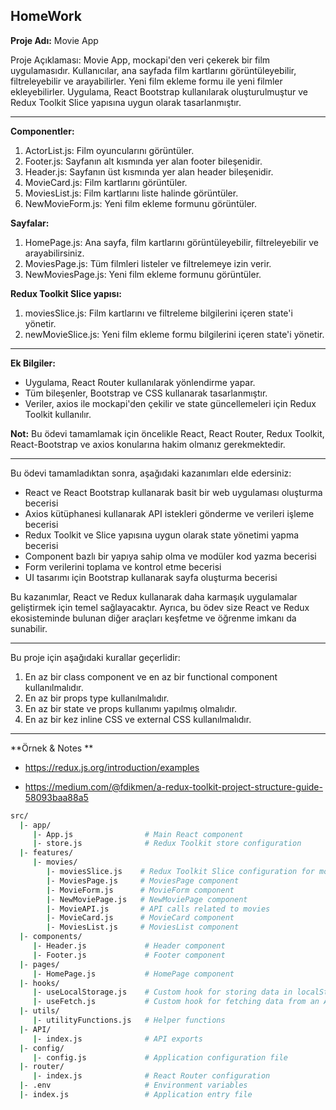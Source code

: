
## HomeWork

**Proje Adı:** Movie App

Proje Açıklaması: Movie App, mockapi'den veri çekerek bir film uygulamasıdır. Kullanıcılar, ana sayfada film kartlarını görüntüleyebilir, filtreleyebilir ve arayabilirler. Yeni film ekleme formu ile yeni filmler ekleyebilirler. Uygulama, React Bootstrap kullanılarak oluşturulmuştur ve Redux Toolkit Slice yapısına uygun olarak tasarlanmıştır.
***
**Componentler:**

1.  ActorList.js: Film oyuncularını görüntüler.
2.  Footer.js: Sayfanın alt kısmında yer alan footer bileşenidir.
3.  Header.js: Sayfanın üst kısmında yer alan header bileşenidir.
4.  MovieCard.js: Film kartlarını görüntüler.
5.  MoviesList.js: Film kartlarını liste halinde görüntüler.
6.  NewMovieForm.js: Yeni film ekleme formunu görüntüler.

**Sayfalar:**

1.  HomePage.js: Ana sayfa, film kartlarını görüntüleyebilir, filtreleyebilir ve arayabilirsiniz.
2.  MoviesPage.js: Tüm filmleri listeler ve filtrelemeye izin verir.
3.  NewMoviesPage.js: Yeni film ekleme formunu görüntüler.

**Redux Toolkit Slice yapısı:**

1.  moviesSlice.js: Film kartlarını ve filtreleme bilgilerini içeren state'i yönetir.
2.  newMovieSlice.js: Yeni film ekleme formu bilgilerini içeren state'i yönetir.
***
**Ek Bilgiler:**

-   Uygulama, React Router kullanılarak yönlendirme yapar.
-   Tüm bileşenler, Bootstrap ve CSS kullanarak tasarlanmıştır.
-   Veriler, axios ile mockapi'den çekilir ve state güncellemeleri için Redux Toolkit kullanılır.

**Not:** Bu ödevi tamamlamak için öncelikle React, React Router, Redux Toolkit, React-Bootstrap ve axios konularına hakim olmanız gerekmektedir.

***
Bu ödevi tamamladıktan sonra, aşağıdaki kazanımları elde edersiniz:

-   React ve React Bootstrap kullanarak basit bir web uygulaması oluşturma becerisi
-   Axios kütüphanesi kullanarak API istekleri gönderme ve verileri işleme becerisi
-   Redux Toolkit ve Slice yapısına uygun olarak state yönetimi yapma becerisi
-   Component bazlı bir yapıya sahip olma ve modüler kod yazma becerisi
-   Form verilerini toplama ve kontrol etme becerisi
-   UI tasarımı için Bootstrap kullanarak sayfa oluşturma becerisi

Bu kazanımlar, React ve Redux kullanarak daha karmaşık uygulamalar geliştirmek için temel sağlayacaktır. Ayrıca, bu ödev size React ve Redux ekosisteminde bulunan diğer araçları keşfetme ve öğrenme imkanı da sunabilir.
***
Bu proje için aşağıdaki kurallar geçerlidir:

1.  En az bir class component ve en az bir functional component kullanılmalıdır.
2.  En az bir props type kullanılmalıdır.
3.  En az bir state ve props kullanımı yapılmış olmalıdır.
4.  En az bir kez inline CSS ve external CSS kullanılmalıdır.
***
**Örnek & Notes **
- https://redux.js.org/introduction/examples

- https://medium.com/@fdikmen/a-redux-toolkit-project-structure-guide-58093baa88a5


```bash
src/
  |- app/
     |- App.js                # Main React component
     |- store.js              # Redux Toolkit store configuration
  |- features/
     |- movies/
        |- moviesSlice.js    # Redux Toolkit Slice configuration for movies
        |- MoviesPage.js     # MoviesPage component
        |- MovieForm.js      # MovieForm component
        |- NewMoviePage.js   # NewMoviePage component
        |- MovieAPI.js       # API calls related to movies
        |- MovieCard.js      # MovieCard component
        |- MoviesList.js     # MoviesList component
  |- components/
     |- Header.js             # Header component
     |- Footer.js             # Footer component
  |- pages/
     |- HomePage.js           # HomePage component
  |- hooks/
     |- useLocalStorage.js    # Custom hook for storing data in localStorage
     |- useFetch.js           # Custom hook for fetching data from an API
  |- utils/
     |- utilityFunctions.js   # Helper functions
  |- API/
     |- index.js              # API exports
  |- config/
     |- config.js             # Application configuration file
  |- router/
     |- index.js              # React Router configuration
  |- .env                     # Environment variables
  |- index.js                 # Application entry file
```